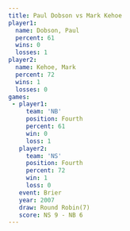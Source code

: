 ```yaml
---
title: Paul Dobson vs Mark Kehoe
player1:            
  name: Dobson, Paul
  percent: 61       
  wins: 0           
  losses: 1         
player2:            
  name: Kehoe, Mark 
  percent: 72       
  wins: 1           
  losses: 0         
games:
 - player1:          
     team: 'NB'      
     position: Fourth
     percent: 61     
     win: 0          
     loss: 1         
   player2:          
     team: 'NS'      
     position: Fourth
     percent: 72     
     win: 1          
     loss: 0         
   event: Brier        
   year: 2007          
   draw: Round Robin(7)
   score: NS 9 - NB 6  
---
```

